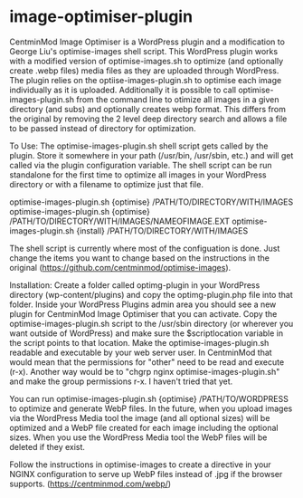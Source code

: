 # image-optimiser-plugin
CentminMod Image Optimiser is a WordPress plugin and a modification to George Liu's optimise-images shell script.  This WordPress plugin works with a modified version of optimise-images.sh to optimize (and optionally create .webp files)  media files as they are uploaded through WordPress.  The plugin relies on the optiise-images-plugin.sh to optimise each image individually as it is uploaded.  Additionally it is possible to call optimise-images-plugin.sh from the command line to otimize all images in a given directory (and subs) and optionally creates webp format.  This differs from the original by removing the 2 level deep directory search and allows a file to be passed instead of directory for optimization.

To Use:
The optimise-images-plugin.sh shell script gets called by the plugin.  Store it somewhere in your path (/usr/bin, /usr/sbin, etc.) and will get called via the plugin configuration variable.
The shell script can be run standalone for the first time to optimize all images in your WordPress directory or with a filename to optimize just that file.

optimise-images-plugin.sh {optimise} /PATH/TO/DIRECTORY/WITH/IMAGES
optimise-images-plugin.sh {optimise} /PATH/TO/DIRECTORY/WITH/IMAGES/NAMEOFIMAGE.EXT
optimise-images-plugin.sh {install} /PATH/TO/DIRECTORY/WITH/IMAGES

The shell script is currently where most of the configuation is done.  Just change the items you want to change based on the instructions in the original (https://github.com/centminmod/optimise-images).

Installation:
Create a folder called optimg-plugin in your WordPress directory (wp-content/plugins) and copy the optimg-plugin.php file into that folder.  Inside your WordPress Plugins admin area you should see a new plugin for CentminMod Image Optimiser that you can activate.  Copy the optimise-images-plugin.sh script to the /usr/sbin directory (or wherever you want outside of WordPress) and make sure the $scriptlocation variable in the script points to that location.  Make the optimise-images-plugin.sh readable and executable by your web server user.  In CentminMod that would mean that the permissions for "other" need to be read and execute (r-x).  Another way would be to "chgrp nginx optimise-images-plugin.sh" and make the group permissions r-x.  I haven't tried that yet.

You can run optimise-images-plugin.sh {optimise} /PATH/TO/WORDPRESS to optimize and generate WebP files.  In the future, when you upload images via the WordPress Media tool the image (and all optional sizes) will be optimized and a WebP file created for each image including the optional sizes.  When you use the WordPress Media tool the WebP files will be deleted if they exist. 

Follow the instructions in optimise-images to create a directive in your NGINX configuration to serve up WebP files instead of .jpg if the browser supports. (https://centminmod.com/webp/)
